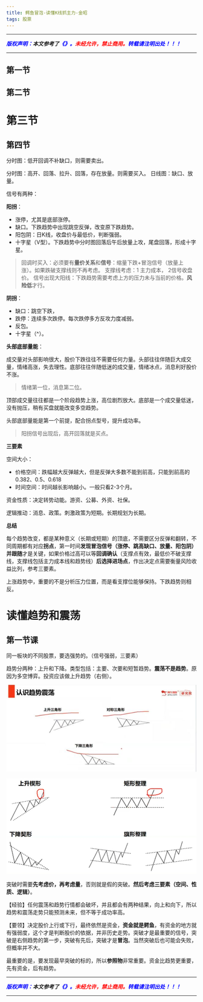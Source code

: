 ```yaml
---
title: 鳄鱼冒泡-读懂K线抓主力-金昭
tags: 股票
---
```



------

***<font color=blue>版权声明：</font>本文参考了<font color=blue>《》。</font><font color=red>未经允许，禁止商用。</font><font color=blue>转载请注明出处！！！</font>***

------
## 第一节
## 第二节
# 第三节
## 第四节

分时图：低开回调不补缺口，则需要卖出。

分时图：高开、回落、拉升、回落，存在放量。则需要买入。
日线图：缺口、放量。


信号有两种：

**阳拐**：

* 涨停，尤其是底部涨停。
* 缺口。下跌趋势中出现跳空反弹，改变原下跌趋势。
* 阳包阴：日K线，收盘价与最低价，判断强弱。
* 十字星（V型）。下跌趋势中分时图回落后午后放量上攻，尾盘回落，形成十字星。
  
>回调时买入：必须要有**量价关系**和**信号**：缩量下跌+冒泡信号（放量上涨）。如果跌破支撑线则不再考虑。
>支撑线考虑：1 主力成本， 2信号收盘价。
>信号出现大阳线：下跌趋势需要考虑上方的压力未与当前的价格。**风险低**才行。

**阴拐**：

* 缺口：跳空下跌，
* 跌停：连续多次跌停。每次跌停多方反攻力度减弱。
* 反包。
* 十字星（^）。

**头部底部量能**：

成交量对头部影响很大，股价下跌往往不需要任何力量。头部往往伴随巨大成交量，情绪高涨，失去理性。底部往往伴随低迷的成交量，情绪冰点，消息利好股价不涨。
>情绪第一位，消息第二位。

顶部成交量往往都是一个阶段趋势上涨，高位剧烈放大。底部是一个成交量低迷，没有抛压，稍有买盘就能改变多空趋势。

头部底部量能是第一个前提，配合拐点型号，提升成功率。

>阳拐信号出现后，高开回落就是买点。

**三要素**

空间大小：

* 价格空间：跌幅越大反弹越大，但是反弹大多数不能到前高，只能到前高的0.382、0.5、0.618
* 时间空间：时间越长影响越小。一般只看2-3个月。

资金性质：决定转势动能。游资、公募、外资、社保。

逻辑推动：消息、政策。刺激政策为短期。长期规划为长期。



**总结**

每个趋势改变，都是某种意义（长期或短期）的顶底，不需要区分反弹和翻转，不同周期都有对应**拐点**，第一时间**发现冒泡信号（涨停、跳高缺口、放量、阳包阴）并跟随**才是关键，如果价格过高可以等**回调确认**（支撑点有效，最低价不破支撑线，支撑线包括主力成本线和趋势线）**后选择进场点**，作出决定点需要衡量风险收益比列，参考三要素。

上涨趋势中，重要的不是分析压力位置，而是看支撑位能够保持。下跌趋势则相反。



# 
# 读懂趋势和震荡
## 第一节课

同一板块的不同股票，要选强势的。（信号强弱，三要素）

趋势分两种：上升和下降。类型包括：主要、次要和短暂趋势。**震荡不是趋势**。原因为多空博弈。投资应该做上升趋势（右侧）。

![图1](https://raw.githubusercontent.com/liao20081228/blog_pictures/master/鳄鱼冒泡-读懂K线抓主力-金昭/图1.JPG)

![图2](https://raw.githubusercontent.com/liao20081228/blog_pictures/master/鳄鱼冒泡-读懂K线抓主力-金昭/图2.png)

突破时需要**先考虑价，再考虑量**，否则就是假的突破。**然后考虑三要素（空间、性质、逻辑）**。


【经验】任何震荡和趋势行情都会破坏，并且都会有两种结果，向上和向下，所以趋势和震荡走势只能预测未来，但不等于成功率高。

【要领】决定股价上行或下行，最终依然是资金，**资金就是鳄鱼**，有资金的地方就有强弱度，这个才是判断股价的依据，并非历史走势。突破才是最重要的信号，突破是右侧趋势的第一步，突破有先后，突破才是**冒泡**。当然突破后也可能会失败，但概率并不大。

最重要的是，要发现最早突破的标的，所以**参照物**非常重要。资金比趋势更重要，先有资金，后有趋势。

------

***<font color=blue>版权声明：</font>本文参考了<font color=blue>《》。</font><font color=red>未经允许，禁止商用。</font><font color=blue>转载请注明出处！！！</font>***

------
